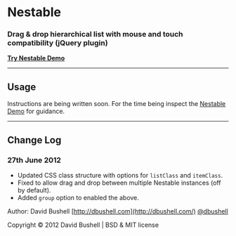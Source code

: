 Nestable
========

### Drag & drop hierarchical list with mouse and touch compatibility (jQuery plugin)

[**Try Nestable Demo**](http://dbushell.github.com/Nestable/)

* * *

## Usage

Instructions are being written soon. For the time being inspect the [Nestable Demo](http://dbushell.github.com/Nestable/) for guidance.

* * *

## Change Log

### 27th June 2012

* Updated CSS class structure with options for `listClass` and `itemClass`.
* Fixed to allow drag and drop between multiple Nestable instances (off by default).
* Added `group` option to enabled the above.

Author: David Bushell [http://dbushell.com](http://dbushell.com/) [@dbushell](http://twitter.com/dbushell/)

Copyright © 2012 David Bushell | BSD & MIT license
